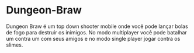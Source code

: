 # Dungeon-Braw
Dungeon Braw é um top down shooter mobile onde você pode lançar bolas de fogo para destruir os inimigos.   No modo multiplayer você pode batalhar um contra um com seus amigos e no modo single player jogar contra os slimes.
